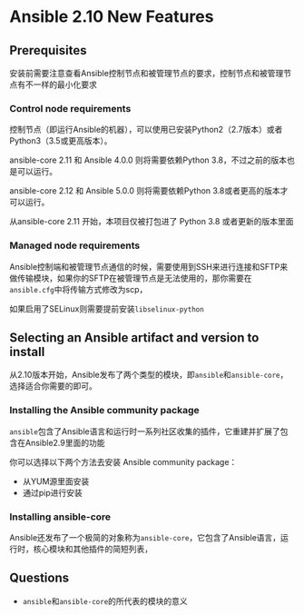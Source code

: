 # Ansible 2.10 New Features



## Prerequisites

安装前需要注意查看Ansible控制节点和被管理节点的要求，控制节点和被管理节点有不一样的最小化要求



### Control node requirements

控制节点（即运行Ansible的机器），可以使用已安装Python2（2.7版本）或者Python3（3.5或更高版本）。

ansible-core 2.11 和 Ansible 4.0.0 则将需要依赖Python 3.8，不过之前的版本也是可以运行。

ansible-core 2.12 和 Ansible 5.0.0 则将需要依赖Python 3.8或者更高的版本才可以运行。

从ansible-core 2.11 开始，本项目仅被打包进了 Python 3.8 或者更新的版本里面



### Managed node requirements

Ansible控制端和被管理节点通信的时候，需要使用到SSH来进行连接和SFTP来做传输模块，如果你的SFTP在被管理节点是无法使用的，那你需要在`ansible.cfg`中将传输方式修改为scp，

如果启用了SELinux则需要提前安装`libselinux-python`



## Selecting an Ansible artifact and version to install

从2.10版本开始，Ansible发布了两个类型的模块，即`ansible`和`ansible-core`，选择适合你需要的即可。



### Installing the Ansible community package

`ansible`包含了Ansible语言和运行时一系列社区收集的插件，它重建并扩展了包含在Ansible2.9里面的功能

你可以选择以下两个方法去安装 Ansible community package：

- 从YUM源里面安装
- 通过pip进行安装



### Installing ansible-core

Ansible还发布了一个极简的对象称为`ansible-core`，它包含了Ansible语言，运行时，核心模块和其他插件的简短列表，







## Questions

- `ansible`和`ansible-core`的所代表的模块的意义